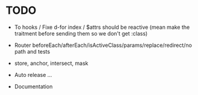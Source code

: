 # TODO

- To hooks / Fixe d-for index / $attrs should be reactive (mean make the traitment before sending them so we don't get :class)

- Router beforeEach/afterEach/isActiveClass/params/replace/redirect/no path and tests
- store, anchor, intersect, mask

- Auto release ...
- Documentation

